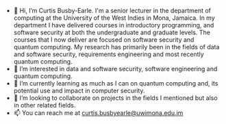 - 👋 Hi, I’m Curtis Busby-Earle. I'm a senior lecturer in the department of computing at the University of the West Indies in Mona, Jamaica.
     In my department I have delivered courses in introductory programming, and software security at both the undergraduate and graduate levels. The courses that I now deliver are focused on software security and quantum computing. 
     My research has primarily been in the fields of data and software security, requirements engineering and most recently quantum computing.
- 👀 I’m interested in data and software security, software engineering and quantum computing.
- 🌱 I’m currently learning as much as I can on quantum computing and, its potential use and impact in computer security.
- 💞️ I’m looking to collaborate on projects in the fields I mentioned but also in other related fields.
- 📫 You can reach me at curtis.busbyearle@uwimona.edu.jm

<!---
curtisbe/curtisbe is a ✨ special ✨ repository because its `README.md` (this file) appears on your GitHub profile.
You can click the Preview link to take a look at your changes.
--->
